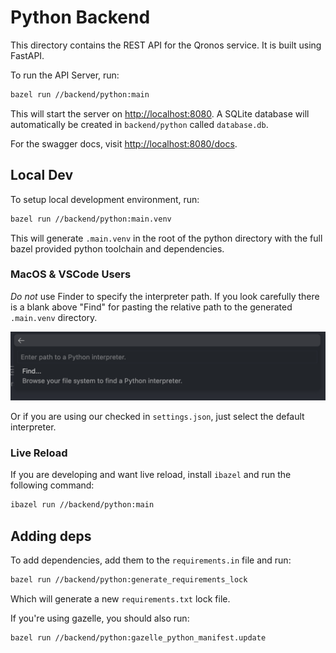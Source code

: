 # Python Backend

This directory contains the REST API for the Qronos service. It is built using FastAPI.

To run the API Server, run:

```bash
bazel run //backend/python:main
```

This will start the server on [http://localhost:8080](http://localhost:8080). A SQLite database will automatically be created in `backend/python` called `database.db`.

For the swagger docs, visit [http://localhost:8080/docs](http://localhost:8080/docs).

## Local Dev

To setup local development environment, run:

```bash
bazel run //backend/python:main.venv
```

This will generate `.main.venv` in the root of the python directory with the full bazel provided python toolchain and dependencies.

### MacOS & VSCode Users

_Do not_ use Finder to specify the interpreter path. If you look carefully there is a blank above "Find" for pasting the relative path to the generated `.main.venv` directory.

![image](../../docs/python_select_interpreter.png)

Or if you are using our checked in `settings.json`, just select the default interpreter.

### Live Reload

If you are developing and want live reload, install `ibazel` and run the following command:

```bash
ibazel run //backend/python:main
```

## Adding deps

To add dependencies, add them to the `requirements.in` file and run:

```bash
bazel run //backend/python:generate_requirements_lock
```

Which will generate a new `requirements.txt` lock file.

If you're using gazelle, you should also run:

```bash
bazel run //backend/python:gazelle_python_manifest.update
```
